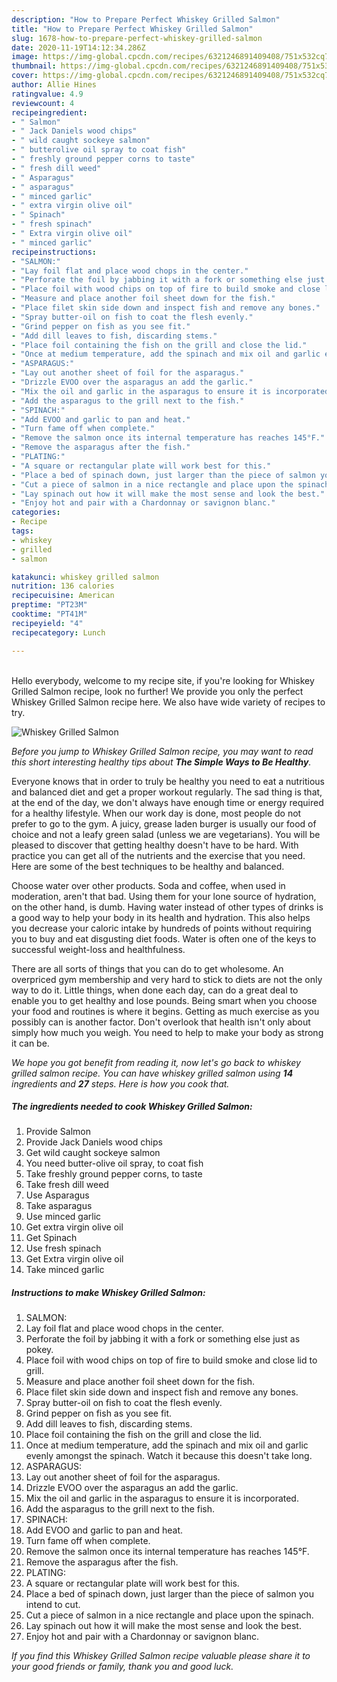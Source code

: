 ```yaml
---
description: "How to Prepare Perfect Whiskey Grilled Salmon"
title: "How to Prepare Perfect Whiskey Grilled Salmon"
slug: 1678-how-to-prepare-perfect-whiskey-grilled-salmon
date: 2020-11-19T14:12:34.286Z
image: https://img-global.cpcdn.com/recipes/6321246891409408/751x532cq70/whiskey-grilled-salmon-recipe-main-photo.jpg
thumbnail: https://img-global.cpcdn.com/recipes/6321246891409408/751x532cq70/whiskey-grilled-salmon-recipe-main-photo.jpg
cover: https://img-global.cpcdn.com/recipes/6321246891409408/751x532cq70/whiskey-grilled-salmon-recipe-main-photo.jpg
author: Allie Hines
ratingvalue: 4.9
reviewcount: 4
recipeingredient:
- " Salmon"
- " Jack Daniels wood chips"
- " wild caught sockeye salmon"
- " butterolive oil spray to coat fish"
- " freshly ground pepper corns to taste"
- " fresh dill weed"
- " Asparagus"
- " asparagus"
- " minced garlic"
- " extra virgin olive oil"
- " Spinach"
- " fresh spinach"
- " Extra virgin olive oil"
- " minced garlic"
recipeinstructions:
- "SALMON:"
- "Lay foil flat and place wood chops in the center."
- "Perforate the foil by jabbing it with a fork or something else just as pokey."
- "Place foil with wood chips on top of fire to build smoke and close lid to grill."
- "Measure and place another foil sheet down for the fish."
- "Place filet skin side down and inspect fish and remove any bones."
- "Spray butter-oil on fish to coat the flesh evenly."
- "Grind pepper on fish as you see fit."
- "Add dill leaves to fish, discarding stems."
- "Place foil containing the fish on the grill and close the lid."
- "Once at medium temperature, add the spinach and mix oil and garlic evenly amongst the spinach.  Watch it because this doesn&#39;t take long."
- "ASPARAGUS:"
- "Lay out another sheet of foil for the asparagus."
- "Drizzle EVOO over the asparagus an add the garlic."
- "Mix the oil and garlic in the asparagus to ensure it is incorporated."
- "Add the asparagus to the grill next to the fish."
- "SPINACH:"
- "Add EVOO and garlic to pan and heat."
- "Turn fame off when complete."
- "Remove the salmon once its internal temperature has reaches 145°F."
- "Remove the asparagus after the fish."
- "PLATING:"
- "A square or rectangular plate will work best for this."
- "Place a bed of spinach down, just larger than the piece of salmon you intend to cut."
- "Cut a piece of salmon in a nice rectangle and place upon the spinach."
- "Lay spinach out how it will make the most sense and look the best."
- "Enjoy hot and pair with a Chardonnay or savignon blanc."
categories:
- Recipe
tags:
- whiskey
- grilled
- salmon

katakunci: whiskey grilled salmon 
nutrition: 136 calories
recipecuisine: American
preptime: "PT23M"
cooktime: "PT41M"
recipeyield: "4"
recipecategory: Lunch

---
```

<br>
Hello everybody, welcome to my recipe site, if you're looking for Whiskey Grilled Salmon recipe, look no further! We provide you only the perfect Whiskey Grilled Salmon recipe here. We also have wide variety of recipes to try.
<br>


![Whiskey Grilled Salmon](https://img-global.cpcdn.com/recipes/6321246891409408/751x532cq70/whiskey-grilled-salmon-recipe-main-photo.jpg)

<i>Before you jump to Whiskey Grilled Salmon recipe, you may want to read this short interesting healthy tips about <strong>The Simple Ways to Be Healthy</strong>.</i>

Everyone knows that in order to truly be healthy you need to eat a nutritious and balanced diet and get a proper workout regularly. The sad thing is that, at the end of the day, we don't always have enough time or energy required for a healthy lifestyle. When our work day is done, most people do not prefer to go to the gym. A juicy, grease laden burger is usually our food of choice and not a leafy green salad (unless we are vegetarians). You will be pleased to discover that getting healthy doesn't have to be hard. With practice you can get all of the nutrients and the exercise that you need. Here are some of the best techniques to be healthy and balanced.

Choose water over other products. Soda and coffee, when used in moderation, aren't that bad. Using them for your lone source of hydration, on the other hand, is dumb. Having water instead of other types of drinks is a good way to help your body in its health and hydration. This also helps you decrease your caloric intake by hundreds of points without requiring you to buy and eat disgusting diet foods. Water is often one of the keys to successful weight-loss and healthfulness.

There are all sorts of things that you can do to get wholesome. An overpriced gym membership and very hard to stick to diets are not the only way to do it. Little things, when done each day, can do a great deal to enable you to get healthy and lose pounds. Being smart when you choose your food and routines is where it begins. Getting as much exercise as you possibly can is another factor. Don't overlook that health isn't only about simply how much you weigh. You need to help to make your body as strong it can be. 


<i>We hope you got benefit from reading it, now let's go back to whiskey grilled salmon recipe. You can have whiskey grilled salmon using <strong>14</strong> ingredients and <strong>27</strong> steps. Here is how you cook that.
</i>

##### The ingredients needed to cook Whiskey Grilled Salmon:

1. Provide  Salmon
1. Provide  Jack Daniels wood chips
1. Get  wild caught sockeye salmon
1. You need  butter-olive oil spray, to coat fish
1. Take  freshly ground pepper corns, to taste
1. Take  fresh dill weed
1. Use  Asparagus
1. Take  asparagus
1. Use  minced garlic
1. Get  extra virgin olive oil
1. Get  Spinach
1. Use  fresh spinach
1. Get  Extra virgin olive oil
1. Take  minced garlic


##### Instructions to make Whiskey Grilled Salmon:

1. SALMON:
1. Lay foil flat and place wood chops in the center.
1. Perforate the foil by jabbing it with a fork or something else just as pokey.
1. Place foil with wood chips on top of fire to build smoke and close lid to grill.
1. Measure and place another foil sheet down for the fish.
1. Place filet skin side down and inspect fish and remove any bones.
1. Spray butter-oil on fish to coat the flesh evenly.
1. Grind pepper on fish as you see fit.
1. Add dill leaves to fish, discarding stems.
1. Place foil containing the fish on the grill and close the lid.
1. Once at medium temperature, add the spinach and mix oil and garlic evenly amongst the spinach.  Watch it because this doesn&#39;t take long.
1. ASPARAGUS:
1. Lay out another sheet of foil for the asparagus.
1. Drizzle EVOO over the asparagus an add the garlic.
1. Mix the oil and garlic in the asparagus to ensure it is incorporated.
1. Add the asparagus to the grill next to the fish.
1. SPINACH:
1. Add EVOO and garlic to pan and heat.
1. Turn fame off when complete.
1. Remove the salmon once its internal temperature has reaches 145°F.
1. Remove the asparagus after the fish.
1. PLATING:
1. A square or rectangular plate will work best for this.
1. Place a bed of spinach down, just larger than the piece of salmon you intend to cut.
1. Cut a piece of salmon in a nice rectangle and place upon the spinach.
1. Lay spinach out how it will make the most sense and look the best.
1. Enjoy hot and pair with a Chardonnay or savignon blanc.


<i>If you find this Whiskey Grilled Salmon recipe valuable please share it to your good friends or family, thank you and good luck.</i>
